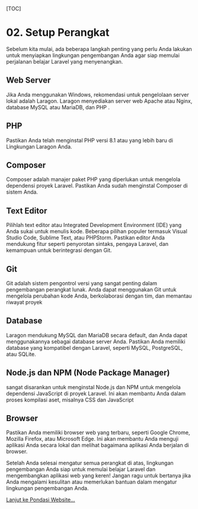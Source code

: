 [TOC]

# <b>02.</b> Setup Perangkat

Sebelum kita mulai, ada beberapa langkah penting yang perlu Anda lakukan untuk menyiapkan lingkungan pengembangan Anda agar siap memulai perjalanan belajar Laravel yang menyenangkan.

## Web Server
Jika Anda menggunakan Windows, rekomendasi untuk pengelolaan server lokal adalah Laragon. Laragon menyediakan server web Apache atau Nginx, database MySQL atau MariaDB, dan PHP .

## PHP
Pastikan Anda telah menginstal PHP versi 8.1 atau yang lebih baru di Lingkungan Laragon Anda.

## Composer
Composer adalah manajer paket PHP yang diperlukan untuk mengelola dependensi proyek Laravel. Pastikan Anda sudah menginstal Composer di sistem Anda.

## Text Editor
Pilihlah text editor atau Integrated Development Environment (IDE) yang Anda sukai untuk menulis kode. Beberapa pilihan populer termasuk Visual Studio Code, Sublime Text, atau PHPStorm.
Pastikan editor Anda mendukung fitur seperti penyorotan sintaks, pengaya Laravel, dan kemampuan untuk berintegrasi dengan Git.

## Git
Git adalah sistem pengontrol versi yang sangat penting dalam pengembangan perangkat lunak. Anda dapat menggunakan Git untuk mengelola perubahan kode Anda, berkolaborasi dengan tim, dan memantau riwayat proyek

## Database
Laragon mendukung MySQL dan MariaDB secara default, dan Anda dapat menggunakannya sebagai database server Anda.
Pastikan Anda memiliki database yang kompatibel dengan Laravel, seperti MySQL, PostgreSQL, atau SQLite.

## Node.js dan NPM (Node Package Manager)
sangat disarankan untuk menginstal Node.js dan NPM untuk mengelola dependensi JavaScript di proyek Laravel. Ini akan membantu Anda dalam proses kompilasi aset, misalnya CSS dan JavaScript

## Browser
Pastikan Anda memiliki browser web yang terbaru, seperti Google Chrome, Mozilla Firefox, atau Microsoft Edge. Ini akan membantu Anda menguji aplikasi Anda secara lokal dan melihat bagaimana aplikasi Anda berjalan di browser.

Setelah Anda selesai mengatur semua perangkat di atas, lingkungan pengembangan Anda siap untuk memulai belajar Laravel dan mengembangkan aplikasi web yang keren! Jangan ragu untuk bertanya jika Anda mengalami kesulitan atau memerlukan bantuan dalam mengatur lingkungan pengembangan Anda.

[Lanjut ke Pondasi Website...](/basic/anatomi)
